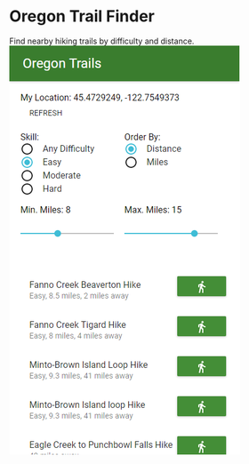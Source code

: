 # Oregon Trail Finder
Find nearby hiking trails by difficulty and distance.
<img src="screemshot.png"/>